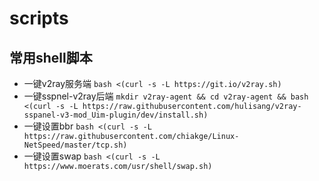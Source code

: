 # scripts
常用shell脚本
---
* 一键v2ray服务端 `bash <(curl -s -L https://git.io/v2ray.sh)`
* 一键sspnel-v2ray后端 `mkdir v2ray-agent && cd v2ray-agent && bash <(curl -s -L https://raw.githubusercontent.com/hulisang/v2ray-sspanel-v3-mod_Uim-plugin/dev/install.sh)`
* 一键设置bbr `bash <(curl -s -L https://raw.githubusercontent.com/chiakge/Linux-NetSpeed/master/tcp.sh)`
* 一键设置swap `bash <(curl -s -L https://www.moerats.com/usr/shell/swap.sh)`
